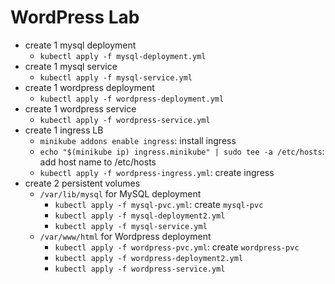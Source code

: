 # WordPress Lab

- create 1 mysql deployment
  - `kubectl apply -f mysql-deployment.yml`
- create 1 mysql service
  - `kubectl apply -f mysql-service.yml`
- create 1 wordpress deployment
  - `kubectl apply -f wordpress-deployment.yml`
- create 1 wordpress service
  - `kubectl apply -f wordpress-service.yml`
- create 1 ingress LB
  - `minikube addons enable ingress`: install ingress
  - `echo "$(minikube ip) ingress.minikube" | sudo tee -a /etc/hosts`: add host name to /etc/hosts
  - `kubectl apply -f wordpress-ingress.yml`: create ingress
- create 2 persistent volumes
  - `/var/lib/mysql` for MySQL deployment
    - `kubectl apply -f mysql-pvc.yml`: create `mysql-pvc`
    - `kubectl apply -f mysql-deployment2.yml`
    - `kubectl apply -f mysql-service.yml`
  - `/var/www/html` for Wordpress deployment
    - `kubectl apply -f wordpress-pvc.yml`: create `wordpress-pvc`
    - `kubectl apply -f wordpress-deployment2.yml`
    - `kubectl apply -f wordpress-service.yml`